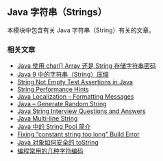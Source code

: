 ## Java 字符串（Strings）

本模块中包含有关 Java 字符串（String）有关的文章。

### 相关文章
- [Java 使用 char[] Array 还是 String 存储字符串密码](https://www.ossez.com/t/java-char-array-string/14015)
- [Java 9 中的字符串（String）压缩](https://www.ossez.com/t/java-9-string/14024)
- [String Not Empty Test Assertions in Java](https://www.baeldung.com/java-assert-string-not-empty)
- [String Performance Hints](https://www.baeldung.com/java-string-performance)
- [Java Localization – Formatting Messages](https://www.baeldung.com/java-localization-messages-formatting)
- [Java – Generate Random String](https://www.baeldung.com/java-random-string)
- [Java String Interview Questions and Answers](https://www.baeldung.com/java-string-interview-questions)
- [Java Multi-line String](https://www.baeldung.com/java-multiline-string)
- [Java 中的 String Pool 简介](https://www.ossez.com/t/java-string-pool/14017)
- [Fixing “constant string too long” Build Error](https://www.baeldung.com/java-constant-string-too-long-error)
- [Java 对象如何安全的 toString](https://www.ossez.com/t/java-tostring/14000)
- [编程常用的几种字符编码](https://www.ossez.com/t/topic/14022)
